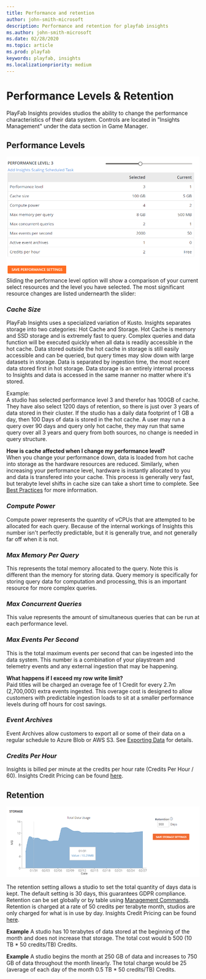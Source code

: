 ```yaml
---
title: Performance and retention
author: john-smith-microsoft
description: Performance and retention for playfab insights
ms.author: john-smith-microsoft
ms.date: 02/28/2020
ms.topic: article
ms.prod: playfab
keywords: playfab, insights
ms.localizationpriority: medium
---
```

# Performance Levels & Retention
PlayFab Insights provides studios the ability to change the performance characteristics of their data system. Controls are located in "Insights Management" under the data section in Game Manager. 

## Performance Levels
![Insights Slider](media/performance-level2.png)<br>
Sliding the performance level option will show a comparison of your current select resources and the level you have selected. The most significant resource changes are listed undernearth the slider:

### *Cache Size*
PlayFab Insights uses a specialized variation of Kusto. Insights separates storage into two categories: Hot Cache and Storage. Hot Cache is memory and SSD storage and is extremely fast to query. Complex queries and data function will be executed quickly when all data is readily accessible in the hot cache. Data stored outside the hot cache in storage is still easily accessible and can be queried, but query times may slow down with large datasets in storage. Data is separated by ingestion time, the most recent data stored first in hot storage. Data storage is an entirely internal process to Insights and data is accessed in the same manner no matter where it's stored. 

Example:<br>
A studio has selected performance level 3 and therefor has 100GB of cache. They have also select 1200 days of retention, so there is just over 3 years of data stored in their cluster. If the studio has a daily data footprint of 1 GB a day, then 100 Days of data is stored in the hot cache. A user may run a query over 90 days and query only hot cache, they may run that same query over all 3 years and query from both sources, no change is needed in query structure. 

**How is cache affected when I change my performance level?**<br>
When you change your performance down, data is loaded from hot cache into storage as the hardware resources are reduced. Similarly, when increasing your performance level, hardware is instantly allocated to you and data is transfered into your cache. This process is generally very fast, but terabyte level shifts in cache size can take a short time to complete. See [Best Practices]('https://docs.microsoft.com/en-us/gaming/playfab/features/insights/insights/best-practices') for more information. 

### *Compute Power*
Compute power represents the quantity of vCPUs that are attempted to be allocated for each query. Because of the internal workings of Insights this number isn't perfectly predictable, but it is generally true, and not generally far off when it is not. 

### *Max Memory Per Query*
This represents the total memory allocated to the query. Note this is different than the memory for storing data. Query memory is specifically for storing query data for computation and processing, this is an important resource for more complex queries. 

### *Max Concurrent Queries*
This value represents the amount of simultaneous queries that can be run at each performance level.

### *Max Events Per Second*
This is the total maximum events per second that can be ingested into the data system. This number is a combination of your playstream and telemetry events and any external ingestion that may be happening. 

**What happens if I exceed my row write limit?**<br>
Paid titles will be charged an overage fee of 1 Credit for every 2.7m (2,700,000) extra events ingested. This overage cost is designed to allow customers with predictable ingestion loads to sit at a smaller performance levels during off hours for cost savings.

### *Event Archives*
Event Archives allow customers to export all or some of their data on a regular schedule to Azure Blob or AWS S3. See [Exporting Data]('https://docs.microsoft.com/en-us/gaming/playfab/features/insights/insights/export') for details.

### *Credits Per Hour*
Insights is billed per minute at the credits per hour rate (Credits Per Hour / 60). Insights Credit Pricing can be found [here]('https://Insights_pricing_site').

## Retention
![Insights Retention](media/insights-retention.png)<br>

The retention setting allows a studio to set the total quantity of days data is kept. The default setting is 30 days, this guarantees GDPR compliance. Retention can be set globally or by table using [Management Commands]('https://review.docs.microsoft.com/en-us/gaming/playfab/features/insights/explorer/management-commands?branch=managementcommands'). Retention is charged at a rate of 50 credits per terabyte month, studios are only charged for what is in use by day. Insights Credit Pricing can be found [here]('https://Insights_pricing_site').

**Example**
A studio has 10 terabytes of data stored at the beginning of the month and does not increase that storage. The total cost would b 500 (10 TB * 50 credits/TB) Credits. 

**Example**
A studio begins the month at 250 GB of data and increases to 750 GB of data throughout the month linearly. The total charge would be 25 (average of each day of the month 0.5 TB * 50 credits/TB) Credits.

